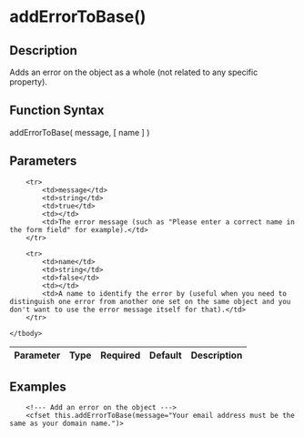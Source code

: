# addErrorToBase()

## Description
Adds an error on the object as a whole (not related to any specific property).

## Function Syntax
addErrorToBase( message, [ name ] )


## Parameters
<table>
	<thead>
		<tr>
			<th>Parameter</th>
			<th>Type</th>
			<th>Required</th>
			<th>Default</th>
			<th>Description</th>
		</tr>
	</thead>
	<tbody>
		
		<tr>
			<td>message</td>
			<td>string</td>
			<td>true</td>
			<td></td>
			<td>The error message (such as "Please enter a correct name in the form field" for example).</td>
		</tr>
		
		<tr>
			<td>name</td>
			<td>string</td>
			<td>false</td>
			<td></td>
			<td>A name to identify the error by (useful when you need to distinguish one error from another one set on the same object and you don't want to use the error message itself for that).</td>
		</tr>
		
	</tbody>
</table>


## Examples
	
		<!--- Add an error on the object --->
		<cfset this.addErrorToBase(message="Your email address must be the same as your domain name.")>
